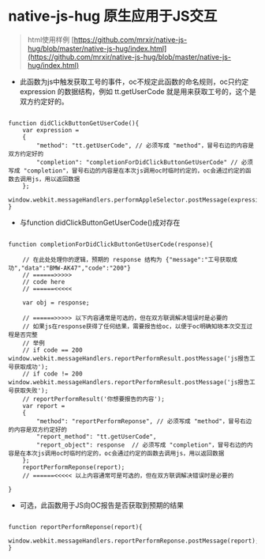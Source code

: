 # native-js-hug 原生应用于JS交互

> html使用样例
[https://github.com/mrxir/native-js-hug/blob/master/native-js-hug/index.html](https://github.com/mrxir/native-js-hug/blob/master/native-js-hug/index.html)

* 此函数为js中触发获取工号的事件，oc不规定此函数的命名规则，oc只约定 expression 的数据结构，例如 tt.getUserCode 就是用来获取工号的，这个是双方约定好的。

```

function didClickButtonGetUserCode(){
    var expression =
    {
        "method": "tt.getUserCode", // 必须写成 "method"，冒号右边的内容是双方约定好的
        "completion": "completionForDidClickButtonGetUserCode" // 必须写成 "completion"，冒号右边的内容是在本次js调用oc时临时约定的，oc会通过约定的函数去调用js，用以返回数据
    };
    window.webkit.messageHandlers.performAppleSelector.postMessage(expression);
}

```
        
* 与function didClickButtonGetUserCode()成对存在

```

function completionForDidClickButtonGetUserCode(response){
    
    // 在此处处理你的逻辑，预期的 response 结构为 {"message":"工号获取成功","data":"BMW-AK47","code":"200"}
    // ======>>>>>
    // code here
    // ======<<<<<
    
    var obj = response;
    
    // ======>>>>> 以下内容通常是可选的，但在双方联调解决错误时是必要的
    // 如果js在response获得了任何结果，需要报告给oc，以便于oc明确知晓本次交互过程是否完整
    // 举例
    // if code == 200 window.webkit.messageHandlers.reportPerformResult.postMessage('js报告工号获取成功');
    // if code != 200 window.webkit.messageHandlers.reportPerformResult.postMessage('js报告工号获取失败');
    // reportPerformResult('你想要报告的内容');
    var report =
    {
        "method": "reportPerformReponse", // 必须写成 "method"，冒号右边的内容是双方约定好的
        "report_method": "tt.getUserCode",
        "report_object": response  // 必须写成 "completion"，冒号右边的内容是在本次js调用oc时临时约定的，oc会通过约定的函数去调用js，用以返回数据
    };
    reportPerformReponse(report);
    // ======<<<<< 以上内容通常可是可选的，但在双方联调解决错误时是必要的
    
}

```

* 可选，此函数用于JS向OC报告是否获取到预期的结果

```

function reportPerformReponse(report){
    window.webkit.messageHandlers.reportPerformReponse.postMessage(report);
}

```

